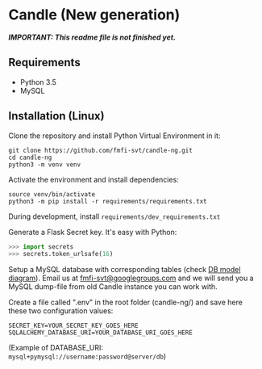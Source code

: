 # Candle (New generation)

***IMPORTANT: This readme file is not finished yet.***



## Requirements
- Python 3.5
- MySQL

## Installation (Linux)


Clone the repository and install Python Virtual Environment in it:
```commandline
git clone https://github.com/fmfi-svt/candle-ng.git
cd candle-ng
python3 -m venv venv
```

Activate the environment and install dependencies:
```commandline
source venv/bin/activate
python3 -m pip install -r requirements/requirements.txt
```

During development, install `requirements/dev_requirements.txt`

Generate a Flask Secret key. It's easy with Python:
```python
>>> import secrets
>>> secrets.token_urlsafe(16)
```

Setup a MySQL database with corresponding tables (check [DB model diagram](db_model.png)). 
Email us at <fmfi-svt@googlegroups.com> and we will send you a MySQL dump-file 
from old Candle instance you can work with. 

Create a file called ".env" in the root folder (candle-ng/) and save here these two configuration values:
```commandline
SECRET_KEY=YOUR_SECRET_KEY_GOES_HERE 
SQLALCHEMY_DATABASE_URI=YOUR_DATABASE_URI_GOES_HERE
```

(Example of DATABASE_URI: `mysql+pymysql://username:password@server/db`)
